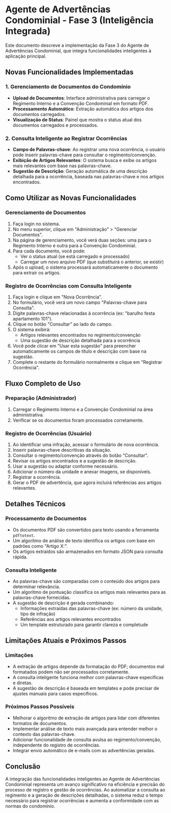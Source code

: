 # Agente de Advertências Condominial - Fase 3 (Inteligência Integrada)

Este documento descreve a implementação da Fase 3 do Agente de Advertências Condominial, que integra funcionalidades inteligentes à aplicação principal.

## Novas Funcionalidades Implementadas

### 1. Gerenciamento de Documentos do Condomínio
- **Upload de Documentos**: Interface administrativa para carregar o Regimento Interno e a Convenção Condominial em formato PDF.
- **Processamento Automático**: Extração automática dos artigos dos documentos carregados.
- **Visualização de Status**: Painel que mostra o status atual dos documentos carregados e processados.

### 2. Consulta Inteligente ao Registrar Ocorrências
- **Campo de Palavras-chave**: Ao registrar uma nova ocorrência, o usuário pode inserir palavras-chave para consultar o regimento/convenção.
- **Exibição de Artigos Relevantes**: O sistema busca e exibe os artigos mais relevantes com base nas palavras-chave.
- **Sugestão de Descrição**: Geração automática de uma descrição detalhada para a ocorrência, baseada nas palavras-chave e nos artigos encontrados.

## Como Utilizar as Novas Funcionalidades

### Gerenciamento de Documentos
1. Faça login no sistema.
2. No menu superior, clique em "Administração" > "Gerenciar Documentos".
3. Na página de gerenciamento, você verá duas seções: uma para o Regimento Interno e outra para a Convenção Condominial.
4. Para cada documento, você pode:
   - Ver o status atual (se está carregado e processado)
   - Carregar um novo arquivo PDF (que substituirá o anterior, se existir)
5. Após o upload, o sistema processará automaticamente o documento para extrair os artigos.

### Registro de Ocorrências com Consulta Inteligente
1. Faça login e clique em "Nova Ocorrência".
2. No formulário, você verá um novo campo "Palavras-chave para Consulta".
3. Digite palavras-chave relacionadas à ocorrência (ex: "barulho festa apartamento 101").
4. Clique no botão "Consultar" ao lado do campo.
5. O sistema exibirá:
   - Artigos relevantes encontrados no regimento/convenção
   - Uma sugestão de descrição detalhada para a ocorrência
6. Você pode clicar em "Usar esta sugestão" para preencher automaticamente os campos de título e descrição com base na sugestão.
7. Complete o restante do formulário normalmente e clique em "Registrar Ocorrência".

## Fluxo Completo de Uso

### Preparação (Administrador)
1. Carregar o Regimento Interno e a Convenção Condominial na área administrativa.
2. Verificar se os documentos foram processados corretamente.

### Registro de Ocorrências (Usuário)
1. Ao identificar uma infração, acessar o formulário de nova ocorrência.
2. Inserir palavras-chave descritivas da situação.
3. Consultar o regimento/convenção através do botão "Consultar".
4. Revisar os artigos encontrados e a sugestão de descrição.
5. Usar a sugestão ou adaptar conforme necessário.
6. Adicionar o número da unidade e anexar imagens, se disponíveis.
7. Registrar a ocorrência.
8. Gerar o PDF de advertência, que agora incluirá referências aos artigos relevantes.

## Detalhes Técnicos

### Processamento de Documentos
- Os documentos PDF são convertidos para texto usando a ferramenta `pdftotext`.
- Um algoritmo de análise de texto identifica os artigos com base em padrões como "Artigo X:".
- Os artigos extraídos são armazenados em formato JSON para consulta rápida.

### Consulta Inteligente
- As palavras-chave são comparadas com o conteúdo dos artigos para determinar relevância.
- Um algoritmo de pontuação classifica os artigos mais relevantes para as palavras-chave fornecidas.
- A sugestão de descrição é gerada combinando:
  - Informações extraídas das palavras-chave (ex: número da unidade, tipo de infração)
  - Referências aos artigos relevantes encontrados
  - Um template estruturado para garantir clareza e completude

## Limitações Atuais e Próximos Passos

### Limitações
- A extração de artigos depende da formatação do PDF; documentos mal formatados podem não ser processados corretamente.
- A consulta inteligente funciona melhor com palavras-chave específicas e diretas.
- A sugestão de descrição é baseada em templates e pode precisar de ajustes manuais para casos específicos.

### Próximos Passos Possíveis
- Melhorar o algoritmo de extração de artigos para lidar com diferentes formatos de documentos.
- Implementar análise de texto mais avançada para entender melhor o contexto das palavras-chave.
- Adicionar funcionalidade de consulta avulsa ao regimento/convenção, independente do registro de ocorrências.
- Integrar envio automático de e-mails com as advertências geradas.

## Conclusão

A integração das funcionalidades inteligentes ao Agente de Advertências Condominial representa um avanço significativo na eficiência e precisão do processo de registro e gestão de ocorrências. Ao automatizar a consulta ao regimento e a geração de descrições detalhadas, o sistema reduz o tempo necessário para registrar ocorrências e aumenta a conformidade com as normas do condomínio.
